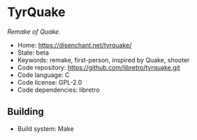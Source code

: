 # TyrQuake

_Remake of Quake._

- Home: https://disenchant.net/tyrquake/
- State: beta
- Keywords: remake, first-person, inspired by Quake, shooter
- Code repository: https://github.com/libretro/tyrquake.git
- Code language: C
- Code license: GPL-2.0
- Code dependencies: libretro

## Building

- Build system: Make